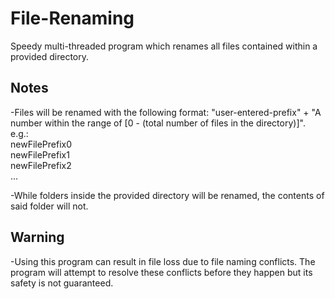 # File-Renaming
Speedy multi-threaded program which renames all files contained within a provided directory.
 
## Notes
 
-Files will be renamed with the following format: "user-entered-prefix" + "A number within the range of [0 - (total number of files in the directory)]". <br />
e.g.: <br />
newFilePrefix0 <br />
newFilePrefix1 <br />
newFilePrefix2 <br />
...
 
-While folders inside the provided directory will be renamed, the contents of said folder will not.
 
## Warning
 
-Using this program can result in file loss due to file naming conflicts. The program will attempt to resolve these conflicts before they happen but its safety is not guaranteed.

